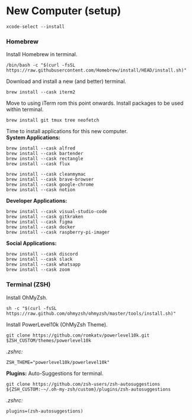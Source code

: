 # New Computer (setup)

```
xcode-select --install
```

### Homebrew
Install Homebrew in terminal.
```
/bin/bash -c "$(curl -fsSL https://raw.githubusercontent.com/Homebrew/install/HEAD/install.sh)"
```
Download and install a new (and better) terminal.
```
brew install --cask iterm2
```
Move to using iTerm rom this point onwards.
Install packages to be used within terminal.
```
brew install git tmux tree neofetch
```
Time to install applications for this new computer. <br>
**System Applications:**
```
brew install --cask alfred
brew install --cask bartender
brew install --cask rectangle
brew install --cask flux
```
```
brew install --cask cleanmymac
brew install --cask brave-browser
brew install --cask google-chrome
brew install --cask notion
```
**Developer Applications:**
```
brew install --cask visual-studio-code
brew install --cask gitkraken
brew install --cask figma
brew install --cask docker
brew install --cask raspberry-pi-imager
```

**Social Applications:**
```
brew install --cask discord
brew install --cask slack
brew install --cask whatsapp
brew install --cask zoom
```

### Terminal (ZSH)
Install OhMyZsh.
```
sh -c "$(curl -fsSL https://raw.github.com/ohmyzsh/ohmyzsh/master/tools/install.sh)"
```
Install PowerLevel10k (OhMyZsh Theme).
```
git clone https://github.com/romkatv/powerlevel10k.git $ZSH_CUSTOM/themes/powerlevel10k
```
*.zshrc:*
```
ZSH_THEME="powerlevel10k/powerlevel10k"
```
**Plugins:**
Auto-Suggestions for terminal. 
```
git clone https://github.com/zsh-users/zsh-autosuggestions ${ZSH_CUSTOM:-~/.oh-my-zsh/custom}/plugins/zsh-autosuggestions
```
*.zshrc:*
```
plugins=(zsh-autosuggestions)
```
